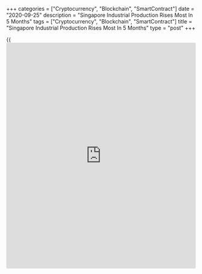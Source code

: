 +++
categories = ["Cryptocurrency", "Blockchain", "SmartContract"]
date = "2020-09-25"
description = "Singapore Industrial Production Rises Most In 5 Months"
tags = ["Cryptocurrency", "Blockchain", "SmartContract"]
title = "Singapore Industrial Production Rises Most In 5 Months"
type = "post"
+++

{{<iframe id="large-banner" src="https://www.bounty.group/#slide=6.0" width="100%" height="600" scrolling="no" style="border: 0px solid rgb(216, 221, 230); border-radius: 3px;">}}

Singapore industrial production grew at the fastest pace in five months
in August driven by strong expansion in electronics output, data from
the Economic Development Board showed Friday.

Industrial output grew 13.7 percent on a yearly basis in August,
reversing a 7.6 percent fall in July. Economists had forecast an annual
growth of 4.6 percent.

This was the first growth in four months and marked the fastest
expansion since March.

Excluding biomedical manufacturing, output grew 15.3 percent from last
year.

On a monthly basis, industrial production growth accelerated to 13.9
percent from 2.3 percent a month ago. Output was expected to advance 2.6
percent.

Data showed that all expect the transport engineering and general
manufacturing industries clusters registered annual growth in August.

Electronics output advanced 44.2 percent and precision engineering
output climbed 9.4 percent. Production of biomedical manufacturing grew
8.4 percent and that of chemicals gained 3.1 percent.

Meanwhile, output of general manufacturing and transport engineering
declined 18.6 percent and 36 percent, respectively.

For comments and feedback [contact](https://www.playgroundfx.com/contact/): editorial@rtt[news](https://www.letsplayfx.com/blog/forex-news-website/).com

[Economic News][1]

 **What parts of the world are seeing the best (and worst) economic
performances lately? Click[here][2] to check out our [Econ Scorecard][2]
and find out! See up-to-the-moment [ranking](https://www.playgroundfx.com/blog/crypto-exchange-ranking/)s for the best and worst
performers in [GDP][2], [unemployment rate][3], [inflation][4] and much
more.**

   1. www.rtt[news](https://www.letsplayfx.com/blog/forex-news-website/).com/Content/EconomicNews.aspx
   2. www.rtt[news](https://www.letsplayfx.com/blog/forex-news-website/).com/economic-scorecard/world-rank/GDP/highest-performance.aspx
   3. www.rtt[news](https://www.letsplayfx.com/blog/forex-news-website/).com/economic-scorecard/world-rank/unemployment-rate/lowest-performance.aspx
   4. www.rtt[news](https://www.letsplayfx.com/blog/forex-news-website/).com/economic-scorecard/world-rank/CPI/highest-performance.aspx